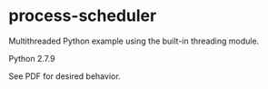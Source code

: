# process-scheduler
Multithreaded Python example using the built-in threading module.

Python 2.7.9

See PDF for desired behavior.
